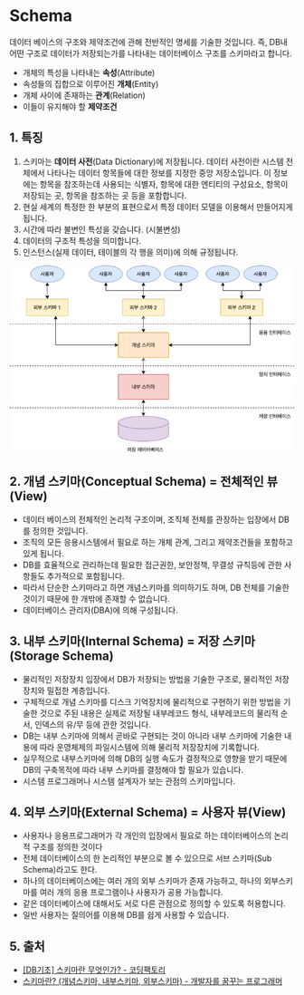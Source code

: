 # Schema

데이터 베이스의 구조와 제약조건에 관해 전반적인 명세를 기술한 것입니다. 즉, DB내 어떤 구조로 데이터가 저장되는가를 나타내는 데이터베이스 구조를 스키마라고 합니다.

- 개체의 특성을 나타내는 **속성**(Attribute)
- 속성들의 집합으로 이루어진 **개체**(Entity)
- 개체 사이에 존재하는 **관계**(Relation)
- 이들이 유지해야 할 **제약조건**

## 1. 특징

1. 스키마는 **데이터 사전**(Data Dictionary)에 저장됩니다. 데이터 사전이란 시스템 전체에서 나타나는 데이터 항목들에 대한 정보를 지정한 중앙 저장소입니다. 이 정보에는 항목을 참조하는데 사용되는 식별자, 항목에 대한 엔티티의 구성요소, 항목이 저장되는 곳, 항목을 참조하는 곳 등을 포함합니다.
2. 현실 세계의 특정한 한 부분의 표현으로서 특정 데이터 모델을 이용해서 만들어지게 됩니다.
3. 시간에 따라 불변인 특성을 갖습니다. (시불변성)
4. 데이터의 구조적 특성을 의미합니다.
5. 인스턴스(실제 데이터, 테이블의 각 행을 의미)에 의해 규정됩니다.

![데이터베이스 스키마](../_images/database-schema01.png)

## 2. 개념 스키마(Conceptual Schema) = 전체적인 뷰(View)

- 데이터 베이스의 전체적인 논리적 구조이며, 조직체 전체를 관장하는 입장에서 DB를 정의한 것입니다.
- 조직의 모든 응용시스템에서 필요로 하는 개체 관계, 그리고 제약조건들을 포함하고 있게 됩니다.
- DB를 효율적으로 관리하는데 필요한 접근권한, 보안정책, 무결성 규칙등에 관한 사항들도 추가적으로 포함됩니다.
- 따라서 단순한 스키마라고 하면 개념스키마를 의미하기도 하며, DB 전체를 기술한 것이기 때문에 한 개밖에 존재할 수 없습니다.
- 데이터베이스 관리자(DBA)에 의해 구성됩니다.

## 3. 내부 스키마(Internal Schema) = 저장 스키마(Storage Schema)

- 물리적인 저장장치 입장에서 DB가 저장되는 방법을 기술한 구조로, 물리적인 저장장치와 밀접한 계층입니다.
- 구체적으로 개념 스키마를 디스크 기억장치에 물리적으로 구현하기 위한 방법을 기술한 것으로 주된 내용은 실제로 저장될 내부레코드 형식, 내부레코드의 물리적 순서, 인덱스의 유/무 등에 관한 것입니다.
- DB는 내부 스키마에 의해서 곧바로 구현되는 것이 아니라 내부 스키마에 기술한 내용에 따라 운영체제의 파일시스템에 의해 물리적 저장장치에 기록합니다.
- 실무적으로 내부스키마에 의해 DB의 실행 속도가 결정적으로 영향을 받기 때문에 DB의 구축목적에 따라 내부 스키마를 결정해야 할 필요가 있습니다.
- 시스템 프로그래머나 시스템 설계자가 보는 관점의 스키마입니다.

## 4. 외부 스키마(External Schema) = 사용자 뷰(View)

- 사용자나 응용프로그래머가 각 개인의 입장에서 필요로 하는 데이터베이스의 논리적 구조를 정의한 것이다
- 전체 데이터베이스의 한 논리적인 부분으로 볼 수 있으므로 서브 스키마(Sub Schema)라고도 한다.
- 하나의 데이터베이스에는 여러 개의 외부 스키마가 존재 가능하고, 하나의 외부스키마를 여러 개의 응용 프로그램이나 사용자가 공용 가능합니다.
- 같은 데이터베이스에 대해서도 서로 다른 관점으로 정의할 수 있도록 허용합니다.
- 일반 사용자는 질의어를 이용해 DB를 쉽게 사용할 수 있습니다.

## 5. 출처

- [[DB기초] 스키마란 무엇인가? - 코딩팩토리](https://coding-factory.tistory.com/216)
- [스키마란? (개념스키마, 내부스키마, 외부스키마) - 개발자를 꿈꾸는 프로그래머](https://jwprogramming.tistory.com/47)
